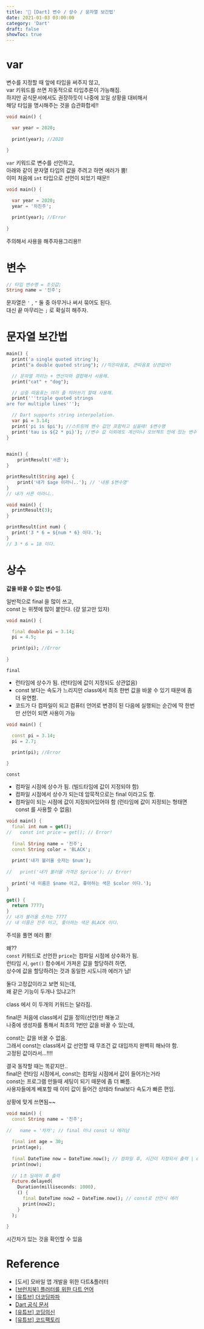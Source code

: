 ```yaml
---
title: '📖 [Dart] 변수 / 상수 / 문자열 보간법'
date: 2021-01-03 03:00:00
category: 'Dart'
draft: false
showToc: true
---
```


# var
변수를 지정할 때 앞에 타입을 써주지 않고,  
var 키워드를 쓰면 자동적으로 타입추론이 가능해짐.  
하지만 공식문서에서도 권장하듯이 나중에 꼬일 상황을 대비해서  
해당 타입을 명시해주는 것을 습관화합세!!  

```dart
void main() {

  var year = 2020;
  
  print(year); //2020
  
}
```

`var` 키워드로 변수를 선언하고,  
아래와 같이 문자열 타입의 값을 주려고 하면 에러가 뿜!  
이미 처음에 `int` 타입으로 선언이 되었기 때문!!  

```dart
void main() {

  var year = 2020;
  year = '차진주';

  print(year); //Error
  
}
```

주의해서 사용을 해주자용그리용!!  

# 변수
```dart
// 타입 변수명 = 초깃값;
String name = '진주';
```

문자열은 `'` , `"` 둘 중 아무거나 써서 묶어도 된다.  
대신 끝 마무리는 `;` 로 확실히 해주자.  

# 문자열 보간법
```dart
main() {
  print('a single quoted string');
  print("a double quoted string"); //작은따옴표, 큰따옴표 상관없어!

  // 문자열 끼리는 + 연산자와 결합해서 사용해.
  print("cat" + "dog");

  // 삼중 따옴표는 여러 줄 띄어쓰기 할때 사용해.
  print('''triple quoted strings
are for multiple lines''');

  // Dart supports string interpolation.
  var pi = 3.14;
  print('pi is $pi'); //스트링에 변수 값만 포함하고 싶을때! $변수명
  print('tau is ${2 * pi}'); //변수 값 이외에도 계산이나 오브젝트 안에 있는 변수 값을 들여다 보고싶을 때 중괄호 같이써! ${}
}
  
```


```dart
main() { 
	printResult('서른'); 
} 

printResult(String age) { 
	print('내가 $age 이라니..'); // '내용 $변수명' 
}
// 내가 서른 이라니..
```

```dart
void main() {
  printResult(3);
}

printResult(int num) {
  print('3 * 6 = ${num * 6} 이다.');
}
// 3 * 6 = 18 이다.
```


# 상수
**값을 바꿀 수 없는 변수임.**

일반적으로 final 을 많이 쓰고,  
const 는 위젯에 많이 붙인다. (걍 알고만 있자)  

```dart
void main() {

  final double pi = 3.14;
  pi = 4.5;

  print(pi); //Error
  
}
```
`final`
- 런타임에 상수가 됨. (런타임에 값이 지정되도 상관없음)  
- const 보다는 속도가 느리지만 class에서 최초 한번 값을 바꿀 수 있기 때문에 좀 더 유연함.  
- 코드가 다 컴파일이 되고 컴퓨터 언어로 변경이 된 다음에 실행되는 순간에 딱 한번만 선언이 되면 사용이 가능  


```dart
void main() {

  const pi = 3.14;
  pi = 2.7;

  print(pi); //Error
  
}
```
`const` 
- 컴파일 시점에 상수가 됨. (빌드타임에 값이 지정되야 함)  
- 컴파일 시점에서 상수가 되는데 암묵적으로는 final 이라고도 함.  
- 컴파일이 되는 시점에 값이 지정되어있어야 함 (런타임에 값이 지정되는 형태면 const 를 사용할 수 없음)  


```dart
void main() {
  final int num = get();
//   const int price = get(); // Error!
  
  final String name = '진주';
  const String color = 'BLACK';
  
  print('내가 불러올 숫자는 $num');
  
//   print('내가 불러올 가격은 $price'); // Error!
  
  print('내 이름은 $name 이고, 좋아하는 색은 $color 이다.');
}

get() {
  return 7777;
}
// 내가 불러올 숫자는 7777
// 내 이름은 진주 이고, 좋아하는 색은 BLACK 이다.
```

 
주석을 풀면 에러 뿜!  

왜??  
`const` 키워드로 선언한 `price`는 컴파일 시점에 상수화가 됨.  
런타임 시, `get()` 함수에서 가져온 값을 할당하려 하면,  
상수에 값을 할당하려는 것과 동일한 시도니까 에러가 남!  

둘다 고정값이라고 보면 되는데,  
왜 같은 기능이 두개나 있냐고?!  

class 에서 이 두개의 키워드는 달라짐.  

final은 처음에 class에서 값을 정의(선언)만 해놓고  
나중에 생성자를 통해서 최초의 1번만 값을 바꿀 수 있는데,  

const는 값을 바꿀 수 없음.  
그래서 const는 class에서 값 선언할 때 무조건 값 대입까지 완벽히 해놔야 함.   
고정된 값이라서…!!!!  

결국 동작할 때는 똑같지만..  
final은 런타임 시점에서, const는 컴파일 시점에서 값이 들어가는거라  
const는 프로그램 만들때 세팅이 되기 때문에 좀 더 빠름.  
사용자들에게 배포할 때 이미 값이 들어간 상태라 final보다 속도가 빠른 편임.  

상황에 맞게 쓰면됨~~  

```dart
void main() {
  const String name = '진주';
  
//   name = '차차'; // final 이나 const 나 에러남
  
  final int age = 30; 
  print(age);
  
  final DateTime now = DateTime.now(); // 컴파일 후, 시간이 지정되서 출력 | const로 선언시 에러
  print(now);
  
  // 1초 딜레이 후 출력
  Future.delayed(
    Duration(milliseconds: 1000),
    () {
      final DateTime now2 = DateTime.now(); // const로 선언시 에러
      print(now2);
    }
  );
  
}
```

시간차가 있는 것을 확인할 수 있음

# Reference
- [도서] 모바일 앱 개발을 위한 다트&플러터
- [[브런치북] 플러터를 위한 다트 언어](https://brunch.co.kr/brunchbook/dartforflutter)
- [[유튜브] 더코딩파파](https://www.youtube.com/channel/UCUH2DSbsNUz2sW3kBNn4ibw?sub_confirmation=1)
- [Dart 공식 문서](https://dart.dev/guides/language/language-tour)
- [[유튜브] 코딩의신](https://www.youtube.com/channel/UCdgj6CLA8xpOjJUu_PTPxXw)
- [[유튜브] 코드팩토리](https://www.youtube.com/channel/UCxZ2AlaT0hOmxzZVbF_j_Sw)